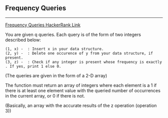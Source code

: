 ## Frequency Queries

------------

[Frequency Queries HackerRank Link](https://www.hackerrank.com/challenges/frequency-queries/problem?h_l=interview&playlist_slugs%5B%5D=interview-preparation-kit&playlist_slugs%5B%5D=dictionaries-hashmaps)

You are given q queries. Each query is of the form of two integers described below:

    (1, x) -  : Insert x in your data structure.
    (2, y) -  : Delete one occurence of y from your data structure, if present.
    (3, z) -  : Check if any integer is present whose frequency is exactly . If yes, print 1 else 0.

(The queries are given in the form of a 2-D array)

The function must return an array of integers where each element 
is a 1 if there is at least one element value with the 
queried number of occurrences in the current array, or 
0 if there is not. 

(Basically, an array with the accurate 
results of the z operation (operation 3))
